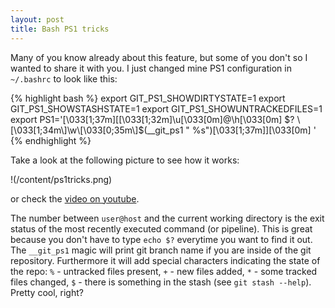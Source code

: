 ```yaml
---
layout: post
title: Bash PS1 tricks
---
```


Many of you know already about this feature, but some of you don't so I wanted to share it with you. I just changed mine PS1 configuration in `~/.bashrc` to look like this:

{% highlight bash %}
export GIT_PS1_SHOWDIRTYSTATE=1
export GIT_PS1_SHOWSTASHSTATE=1
export GIT_PS1_SHOWUNTRACKEDFILES=1
export PS1='\[\033[1;37m\][\[\033[1;32m\]\u\[\033[0m\]@\h\[\033[0m\] $? \[\033[1;34m\]\w\[\033[0;35m\]$(__git_ps1 " %s")\[\033[1;37m\]]\[\033[0m\] '
{% endhighlight %}

Take a look at the following picture to see how it works:

!(/content/ps1tricks.png)

or check the [video on youtube](http://youtube.com/watch?v=AKNgtHnKgJc).

The number between `user@host` and the current working directory is the exit status of the most recently executed command (or pipeline). This is great because you don't have to type `echo $?` everytime you want to find it out. The `__git_ps1` magic will print git branch name if you are inside of the git repository. Furthermore it will add special characters indicating the state of the repo: `%` - untracked files present, `+` - new files added, `*` - some tracked files changed, `$` - there is something in the stash (see `git stash --help`). Pretty cool, right?
